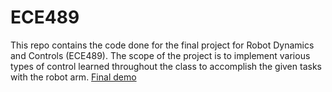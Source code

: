 # ECE489

This repo contains the code done for the final project for Robot Dynamics and Controls (ECE489). The scope of the project is to implement various types of control learned throughout the class to accomplish the given tasks with the robot arm. [Final demo](https://www.youtube.com/watch?v=lZ4l59gFijQ&t=10s)
